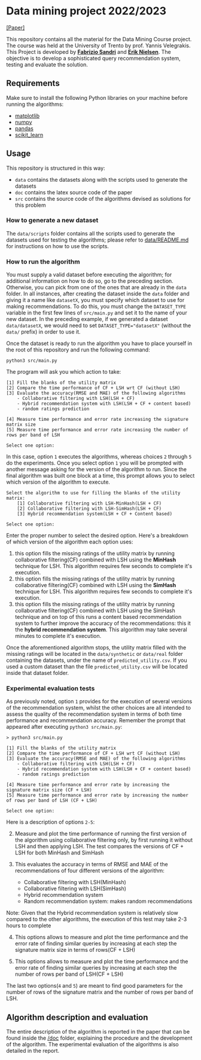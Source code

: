 # Data mining project 2022/2023
[[Paper]](/report.pdf)

This repository contains all the material for the Data Mining Course project.
The course was held at the University of Trento by prof. Yannis Velegrakis. This
Project is developed by **[Fabrizio Sandri](https://github.com/FabrizioSandri)**
and **[Erik Nielsen](https://github.com/NielsenErik)**. The objective is to
develop a sophisticated query recommendation system, testing and evaluate the
solution.

## Requirements
Make sure to install the following Python libraries on your machine before
running the algorithms:
* [matplotlib](https://pypi.org/project/matplotlib/)
* [numpy](https://pypi.org/project/numpy/)
* [pandas](https://pypi.org/project/pandas/)
* [scikit_learn](https://pypi.org/project/scikit-learn/)

## Usage

This repository is structured in this way:
* `data` contains the datasets along with the scripts used to generate the
  datasets
* `doc` contains the latex source code of the paper
* `src` contains the source code of the algorithms devised as solutions for this
  problem

### How to generate a new dataset
The `data/scripts` folder contains all the scripts used to generate the datasets
used for testing the algorithms; please refer to
[data/README.md](data/README.md) for instructions on how to use the scripts.

### How to run the algorithm

You must supply a valid dataset before executing the algorithm; for additional
information on how to do so, go to the preceding section. Otherwise, you can
pick from one of the ones that are already in the `data` folder. In all
instances, after creating the dataset inside the `data` folder and giving it a
name like `datasetX`, you must specify which dataset to use for making
recommendations. To do this, you must change the `DATASET_TYPE` variable in the
first few lines of `src/main.py` and set it to the name of your new dataset. In
the preceding example, if we generated a dataset `data/datasetX`, we would need
to set `DATASET_TYPE="datasetX"` (without the `data/` prefix) in order to use
it. 

Once the dataset is ready to run the algorithm you have to place yourself in the
root of this repository and run the following command:
```shell
python3 src/main.py
```

The program will ask you which action to take: 
```
[1] Fill the blanks of the utility matrix 
[2] Compare the time performance of CF + LSH wrt CF (without LSH)
[3] Evaluate the accuracy(RMSE and MAE) of the following algorithms
	- Collaborative filtering with LSH(LSH + CF)
	- Hybrid recommendation system with LSH(LSH + CF + content based)
	- random ratings prediction

[4] Measure time performance and error rate increasing the signature matrix size
[5] Measure time performance and error rate increasing the number of rows per band of LSH

Select one option:
```
In this case, option `1` executes the algorithms, whereas choices `2` through
`5` do the experiments. Once you select option `1` you will be prompted with
another message asking for the version of the algorithm to run. Since the final
algorithm was built one block at a time, this prompt allows you to select which
version of the algorithm to execute. 

```
Select the algorithm to use for filling the blanks of the utility matrix: 
	[1] Collaborative filtering with LSH-MinHash(LSH + CF) 
	[2] Collaborative filtering with LSH-SimHash(LSH + CF) 
	[3] Hybrid recommendation system(LSH + CF + Content based)

Select one option: 
```
Enter the proper number to select the desired option. Here's a breakdown of which version of the algorithm each option uses: 
1. this option fills the missing ratings of the utility matrix by running
   collaborative filtering(CF) combined with LSH using the **MinHash** technique
   for LSH. This algorithm requires few seconds to complete it's execution.
2. this option fills the missing ratings of the utility matrix by running
   collaborative filtering(CF) combined with LSH using the **SimHash** technique
   for LSH. This algorithm requires few seconds to complete it's execution.
3. this option fills the missing ratings of the utility matrix by running
   collaborative filtering(CF) combined with LSH using the SimHash technique and
   on top of this runs a content based recommendation system to further improve
   the accuracy of the recommendations: this it the **hybrid recommendation
   system**. This algorithm may take several minutes to complete it's execution.
   
   
Once the aforementioned algorithm stops, the utility matrix filled with the
missing ratings will be located in the `data/synthetic` or `data/real` folder
containing the datasets, under the name of `predicted_utility.csv`. If you used
a custom dataset than the file `predicted_utility.csv` will be located inside
that dataset folder.


### Experimental evaluation tests

As previously noted, option `1` provides for the execution of several versions
of the recommendation system, whilst the other choices are all intended to
assess the quality of the recommendation system in terms of both time
performance and recommendation accuracy. Remember the prompt that appeared after
executing `python3 src/main.py`:
```
> python3 src/main.py

[1] Fill the blanks of the utility matrix 
[2] Compare the time performance of CF + LSH wrt CF (without LSH)
[3] Evaluate the accuracy(RMSE and MAE) of the following algorithms
	- Collaborative filtering with LSH(LSH + CF)
	- Hybrid recommendation system with LSH(LSH + CF + content based)
	- random ratings prediction

[4] Measure time performance and error rate by increasing the signature matrix size (CF + LSH)
[5] Measure time performance and error rate by increasing the number of rows per band of LSH (CF + LSH)

Select one option:
```

Here is a description of options `2-5`:

2. Measure and plot the time performance of running the first version of the
   algorithm using collaborative filtering only, by first running it without LSH
   and then applying LSH. The test compares the versions of CF + LSH for both
   MinHash and SimHash 

3. This evaluates the accuracy in terms of RMSE and MAE of the recommendations
   of four different versions of the algorithm:
   * Collaborative filtering with LSH(MinHash)
   * Collaborative filtering with LSH(SimHash)
   * Hybrid recommendation system
   * Random recommendation system: makes random recommendations

Note: Given that the Hybrid recommendation system is relatively slow compared to
the other algorithms, the execution of this test may take 2-3 hours to complete

4. This options allows to measure and plot the time performance and the error
   rate of finding similar queries by increasing at each step the signature
   matrix size in terms of rows(CF + LSH)

5. This options allows to measure and plot the time performance and the error
   rate of finding similar queries by increasing at each step the number of rows
   per band of LSH(CF + LSH)

The last two options(`4` and `5`) are meant to find good parameters for the
number of rows of the signature matrix and the number of rows per band of LSH.

## Algorithm description and evaluation
The entire description of the algorithm is reported in the paper that can be
found inside the [/doc](/doc) folder, explaining the procedure and the
development of the algorithm. The experimental evaluation of the algorithms is
also detailed in the report. 
